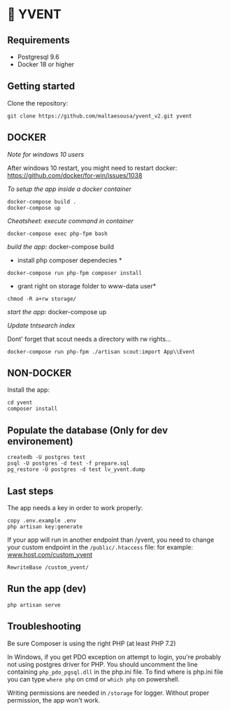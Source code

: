 # 📅 YVENT

## Requirements

  * Postgresql 9.6
  * Docker 18 or higher

## Getting started

Clone the repository:

```
git clone https://github.com/maltaesousa/yvent_v2.git yvent
```

## DOCKER

*Note for windows 10 users*

After windows 10 restart, you might need to restart docker: https://github.com/docker/for-win/issues/1038 

*To setup the app inside a docker container*

```
docker-compose build .
docker-compose up
```

*Cheatsheet: execute command in container*

```
docker-compose exec php-fpm bash
```

*build the app:*
docker-compose build

* install php composer dependecies *
```
docker-compose run php-fpm composer install
```

* grant right on storage folder to www-data user*
```
chmod -R a+rw storage/
```


*start the app:*
docker-compose up

*Update tntsearch index*

Dont' forget that scout needs a directory with rw rights...

```
docker-compose run php-fpm ./artisan scout:import App\\Event
```

## NON-DOCKER
Install the app:

```
cd yvent
composer install
```

## Populate the database (Only for dev environement)

```
createdb -U postgres test
psql -U postgres -d test -f prepare.sql
pg_restore -U postgres -d test lv_yvent.dump
```

## Last steps

The app needs a key in order to work properly:

```
copy .env.example .env
php artisan key:generate
```

If your app will run in another endpoint than /yvent, you need to change your custom endpoint in the `/public/.htaccess` file:
for example: www.host.com/custom_yvent

```
RewriteBase /custom_yvent/
```

## Run the app (dev)

```
php artisan serve
```

## Troubleshooting

Be sure Composer is using the right PHP (at least PHP 7.2)

In Windows, if you get PDO exception on attempt to login, you're probably not using postgres driver for PHP.
You should uncomment the line containing `php_pdo_pgsql.dll` in the php.ini file.
To find where is php.ini file you can type `where php` on cmd or `which php` on powershell.

Writing permissions are needed in `/storage` for logger. Without proper permission, the app won't work.
